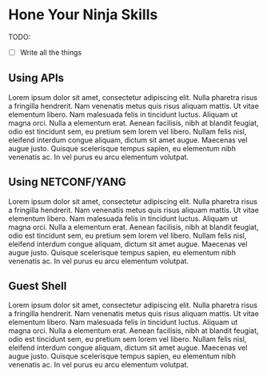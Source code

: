 # Hone Your Ninja Skills

TODO: 

- [ ] Write all the things

## Using APIs

Lorem ipsum dolor sit amet, consectetur adipiscing elit. Nulla pharetra risus a fringilla hendrerit. Nam venenatis metus quis risus aliquam mattis. Ut vitae elementum libero. Nam malesuada felis in tincidunt luctus. Aliquam ut magna orci. Nulla a elementum erat. Aenean facilisis, nibh at blandit feugiat, odio est tincidunt sem, eu pretium sem lorem vel libero. Nullam felis nisl, eleifend interdum congue aliquam, dictum sit amet augue. Maecenas vel augue justo. Quisque scelerisque tempus sapien, eu elementum nibh venenatis ac. In vel purus eu arcu elementum volutpat.

## Using NETCONF/YANG

Lorem ipsum dolor sit amet, consectetur adipiscing elit. Nulla pharetra risus a fringilla hendrerit. Nam venenatis metus quis risus aliquam mattis. Ut vitae elementum libero. Nam malesuada felis in tincidunt luctus. Aliquam ut magna orci. Nulla a elementum erat. Aenean facilisis, nibh at blandit feugiat, odio est tincidunt sem, eu pretium sem lorem vel libero. Nullam felis nisl, eleifend interdum congue aliquam, dictum sit amet augue. Maecenas vel augue justo. Quisque scelerisque tempus sapien, eu elementum nibh venenatis ac. In vel purus eu arcu elementum volutpat.

## Guest Shell

Lorem ipsum dolor sit amet, consectetur adipiscing elit. Nulla pharetra risus a fringilla hendrerit. Nam venenatis metus quis risus aliquam mattis. Ut vitae elementum libero. Nam malesuada felis in tincidunt luctus. Aliquam ut magna orci. Nulla a elementum erat. Aenean facilisis, nibh at blandit feugiat, odio est tincidunt sem, eu pretium sem lorem vel libero. Nullam felis nisl, eleifend interdum congue aliquam, dictum sit amet augue. Maecenas vel augue justo. Quisque scelerisque tempus sapien, eu elementum nibh venenatis ac. In vel purus eu arcu elementum volutpat.
